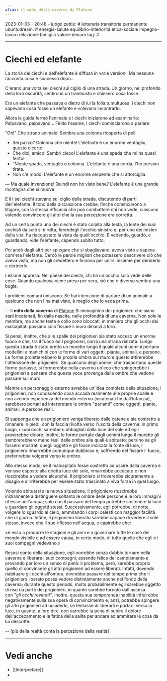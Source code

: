```yaml
---
alias: il mito della caverna di Platone
---
```

2023-01-03 - 20:48 - *luogo*
zettle: # letteraria transitoria permanente
ubuntudream: # energia-salute equilibrio-interiorità etica-sociale impegno-lavoro relazione-famiglia valore-denaro 
tag: #

---
# Ciechi ed elefante
La storia dei ciechi e dell'elefante è diffusa in varie versioni. Ma nessuna racconta cosa è successo dopo... 

C'erano una volta sei ciechi sul ciglio di una strada. Un giorno, nel profondo della loro oscurità, sentirono un trambusto e chiesero cosa fosse.

Era un elefante che passava e dietro di lui la folla tumultuosa, i ciechi non sapevano cosa fosse un elefante e volevano incontrarlo.

Allora la guida fermò l'animale e i ciechi iniziarono ad esaminarlo:
Palpavano, palpavano... Finito l'esame, i ciechi cominciarono a parlare:

"Oh!" Che strano animale! Sembra una colonna ricoperta di peli!
- Sei pazzo? Colonna che niente! L'elefante è un enorme ventaglio, questo è certo!
- Che dici, amico! Sembri cieco! L'elefante è una spada che mi ha quasi ferito!
- “Niente spada, ventaglio o colonna. L'elefante è una corda, l'ho persino tirata.
- Non c'è modo! L'elefante è un enorme serpente che si attorciglia.

— Ma quale invenzione! Quindi non ho visto bene? L'elefante è una grande montagna che si muove.

E lì i sei ciechi stavano sul ciglio della strada, discutendo di parti dell'elefante. Il tono della discussione crebbe, finché cominciarono a litigare, con la stessa efficacia che può combattere chi non vede, ciascuno volendo convincere gli altri che la sua percezione era corretta.

Ad un certo punto uno dei ciechi è stato colpito alla testa, la lente dei suoi occhiali da sole si è rotta, ferendogli l'occhio sinistro e, per uno dei misteri della vita, ha riacquistato la vista da quell'occhio. E vedendo, guardò, e guardando, vide l'elefante, capendo subito tutto.

Poi andò dagli altri per spiegare che si sbagliavano, aveva visto e sapeva com'era l'elefante. Cercò le parole migliori che potessero descrivere ciò che aveva visto, ma non gli credettero e finirono per unirsi insieme per deriderlo e deriderlo.

Lezione appresa:
Nel paese dei ciechi, chi ha un occhio solo vede delle cose.
Quando qualcosa viene preso per vero, ciò che è diverso sembra una bugia.

I problemi comuni uniscono.
Se hai intenzione di parlare di un animale a qualcuno che non l'ha mai visto, è meglio che lo veda prima.

--
Il **mito della caverna** di [Platone](https://it.wikipedia.org/wiki/Platone)
Si immaginino dei prigionieri che siano stati incatenati, fin dalla nascita, nelle profondità di una caverna. Non solo le membra, ma anche testa e collo sono bloccati, in maniera che gli occhi dei malcapitati possano solo fissare il muro dinanzi a loro.

Si pensi, inoltre, che alle spalle dei prigionieri sia stato acceso un enorme fuoco e che, tra il fuoco ed i prigionieri, corra una strada rialzata. Lungo questa strada è stato eretto un muretto lungo il quale alcuni uomini portano modellini e manichini con le forme di vari oggetti, piante, animali, e persone. Le forme proietterebbero la propria ombra sul muro e questo attirerebbe l'attenzione dei prigionieri. Se qualcuno degli uomini che trasportano queste forme parlasse, si formerebbe nella caverna un'eco che spingerebbe i prigionieri a pensare che questa voce provenga dalle ombre che vedono passare sul muro.

Mentre un personaggio esterno avrebbe un'idea completa della situazione, i prigionieri, non conoscendo cosa accada realmente alle proprie spalle e non avendo esperienza del mondo esterno (incatenati fin dall'infanzia), sarebbero portati ad interpretare le ombre "parlanti" come oggetti, piante, animali, e persone reali.

Si supponga che un prigioniero venga liberato dalle catene e sia costretto a rimanere in piedi, con la faccia rivolta verso l'uscita della caverna: in primo luogo, i suoi occhi sarebbero abbagliati dalla luce del sole ed egli proverebbe dolore. Inoltre, le forme portate dagli uomini lungo il muretto gli sembrerebbero meno reali delle ombre alle quali è abituato; persino se gli fossero mostrati quegli oggetti e gli fosse indicata la fonte di luce, il prigioniero rimarrebbe comunque dubbioso e, soffrendo nel fissare il fuoco, preferirebbe volgersi verso le ombre.

Allo stesso modo, se il malcapitato fosse costretto ad uscire dalla caverna e venisse esposto alla diretta luce del sole, rimarrebbe accecato e non riuscirebbe a vedere alcunché. Il prigioniero si troverebbe sicuramente a disagio e s'irriterebbe per essere stato trascinato a viva forza in quel luogo.

Volendo abituarsi alla nuova situazione, il prigioniero riuscirebbe inizialmente a distinguere soltanto le ombre delle persone e le loro immagini riflesse nell'acqua; solo con il passare del tempo potrebbe sostenere la luce e guardare gli oggetti stessi. Successivamente, egli potrebbe, di notte, volgere lo sguardo al cielo, ammirando i corpi celesti con maggior facilità che di giorno. Infine, il prigioniero liberato sarebbe capace di vedere il sole stesso, invece che il suo riflesso nell'acqua, e capirebbe che:

«è esso a produrre le stagioni e gli anni e a governare tutte le cose del mondo visibile e ad essere causa, in certo modo, di tutto quello che egli e i suoi compagni vedevano.»

Resosi conto della situazione, egli vorrebbe senza dubbio tornare nella caverna e liberare i suoi compagni, essendo felice del cambiamento e provando per loro un senso di pietà: il problema, però, sarebbe proprio quello di convincere gli altri prigionieri ad essere liberati. Infatti, dovendo riabituare gli occhi all'ombra, dovrebbe passare del tempo prima che il prigioniero liberato possa vedere distintamente anche nel fondo della caverna; durante questo periodo, molto probabilmente egli sarebbe oggetto di riso da parte dei prigionieri, in quanto sarebbe tornato dall'ascesa con _"gli occhi rovinati"_. Inoltre, questa sua temporanea inabilità influirebbe negativamente sulla sua opera di convincimento e, anzi, potrebbe spingere gli altri prigionieri ad ucciderlo, se tentasse di liberarli e portarli verso la luce, in quanto, a loro dire, non varrebbe la pena di subire il dolore dell'accecamento e la fatica della salita per andare ad ammirare le cose da lui descritte.

--
[più della realtà conta la percezione della realtà]



---
# Vedi anche
- [[Interpretare]]
- 